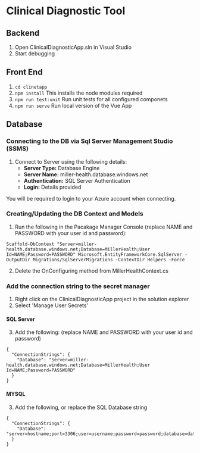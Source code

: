 # Clinical Diagnostic Tool

## Backend

1. Open ClinicalDiagnosticApp.sln in Visual Studio
2. Start debugging

## Front End

1. `cd clinetapp`
2. `npm install` This installs the node modules required
3. `npm run test:unit` Run unit tests for all configured componets
4. `npm run serve` Run local version of the Vue App


## Database

### Connecting to the DB via Sql Server Management Studio (SSMS)
1. Connect to Server using the following details:
   - **Server Type:** Database Engine
   - **Server Name:** miller-health.database.windows.net
   - **Authentication:** SQL Server Authentication
   - **Login:** Details provided

You will be required to login to your Azure account when connecting.

### Creating/Updating the DB Context and Models
1. Run the following in the Pacakage Manager Console (replace NAME and PASSWORD with your user id and password):
```
Scaffold-DbContext "Server=miller-health.database.windows.net;Database=MillerHealth;User Id=NAME;Password=PASSWORD" Microsoft.EntityFrameworkCore.SqlServer -OutputDir Migrations/SqlServerMigrations -ContextDir Helpers -Force
```

2. Delete the OnConfiguring method from MillerHealthContext.cs

### Add the connection string to the secret manager
1. Right click on the ClinicalDiagnosticApp project in the solution explorer
2. Select 'Manage User Secrets'
#### SQL Server
3. Add the following: (replace NAME and PASSWORD with your user id and password)
```
{
  "ConnectionStrings": {
    "Database": "Server=miller-health.database.windows.net;Database=MillerHealth;User Id=NAME;Password=PASSWORD"
  }
}
```
#### MYSQL
3. Add the following, or replace the SQL Database string
```
{
  "ConnectionStrings": {
    "Database": "server=hostname;port=3306;user=username;password=password;database=database"
  }
}
```
